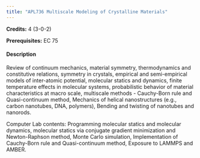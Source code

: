```yaml
---
title: "APL736 Multiscale Modeling of Crystalline Materials"
---
```

**Credits:** 4 (3-0-2)

**Prerequisites:** EC 75

#### Description
Review of continuum mechanics, material symmetry, thermodynamics and constitutive relations, symmetry in crystals, empirical and semi-empirical models of inter-atomic potential, molecular statics and dynamics, finite temperature effects in molecular systems, probabilistic behavior of material characteristics at macro scale, multiscale methods - Cauchy-Born rule and Quasi-continuum method, Mechanics of helical nanostructures (e.g., carbon nanotubes, DNA, polymers), Bending and twisting of nanotubes and nanorods.

Computer Lab contents: Programming molecular statics and molecular dynamics, molecular statics via conjugate gradient minimization and Newton-Raphson method, Monte Carlo simulation, Implementation of Cauchy-Born rule and Quasi-continuum method, Exposure to LAMMPS and AMBER.